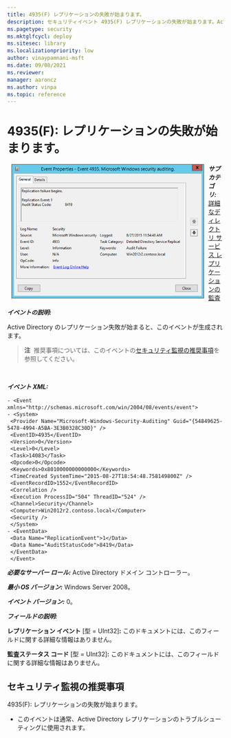 ```yaml
---
title: 4935(F) レプリケーションの失敗が始まります。
description: セキュリティイベント 4935(F) レプリケーションの失敗が始まります。Active Directory のレプリケーション失敗が始まると、このイベントが生成されます。
ms.pagetype: security
ms.mktglfcycl: deploy
ms.sitesec: library
ms.localizationpriority: low
author: vinaypamnani-msft
ms.date: 09/08/2021
ms.reviewer: 
manager: aaroncz
ms.author: vinpa
ms.topic: reference
---
```


# 4935(F): レプリケーションの失敗が始まります。

<img src="images/event-4935.png" alt="Event 4935 illustration" width="448" height="312" hspace="10" align="left" />

***サブカテゴリ:***&nbsp;[詳細なディレクトリ サービス レプリケーションの監査](audit-detailed-directory-service-replication.md)

***イベントの説明:***

Active Directory のレプリケーション失敗が始まると、このイベントが生成されます。

> **注**&nbsp;&nbsp;推奨事項については、このイベントの[セキュリティ監視の推奨事項](#security-monitoring-recommendations)を参照してください。

<br clear="all">

***イベント XML:***
```
- <Event xmlns="http://schemas.microsoft.com/win/2004/08/events/event">
- <System>
 <Provider Name="Microsoft-Windows-Security-Auditing" Guid="{54849625-5478-4994-A5BA-3E3B0328C30D}" /> 
 <EventID>4935</EventID> 
 <Version>0</Version> 
 <Level>0</Level> 
 <Task>14083</Task> 
 <Opcode>0</Opcode> 
 <Keywords>0x8010000000000000</Keywords> 
 <TimeCreated SystemTime="2015-08-27T18:54:48.758149800Z" /> 
 <EventRecordID>1552</EventRecordID> 
 <Correlation /> 
 <Execution ProcessID="504" ThreadID="524" /> 
 <Channel>Security</Channel> 
 <Computer>Win2012r2.contoso.local</Computer> 
 <Security /> 
 </System>
- <EventData>
 <Data Name="ReplicationEvent">1</Data> 
 <Data Name="AuditStatusCode">8419</Data> 
 </EventData>
 </Event>

```

***必要なサーバー ロール:*** Active Directory ドメイン コントローラー。

***最小 OS バージョン:*** Windows Server 2008。

***イベント バージョン:*** 0。

***フィールドの説明:***

**レプリケーション イベント** \[型 = UInt32\]**:** このドキュメントには、このフィールドに関する詳細な情報はありません。

**監査ステータス コード** \[型 = UInt32\]**:** このドキュメントには、このフィールドに関する詳細な情報はありません。

## セキュリティ監視の推奨事項

4935(F): レプリケーションの失敗が始まります。

-   このイベントは通常、Active Directory レプリケーションのトラブルシューティングに使用されます。
